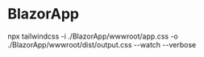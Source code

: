 # BlazorApp

npx tailwindcss -i ./BlazorApp/wwwroot/app.css -o ./BlazorApp/wwwroot/dist/output.css --watch --verbose
